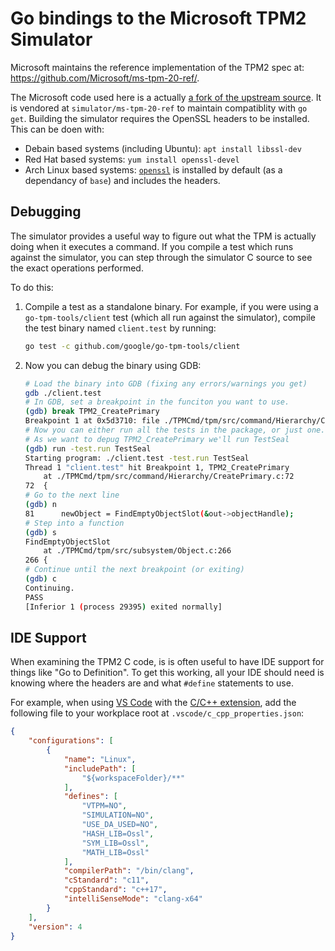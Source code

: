 # Go bindings to the Microsoft TPM2 Simulator

Microsoft maintains the reference implementation of the TPM2 spec at:
https://github.com/Microsoft/ms-tpm-20-ref/.

The Microsoft code used here is a actually
[a fork of the upstream source](https://github.com/josephlr/ms-tpm-20-ref/tree/google).
It is vendored at `simulator/ms-tpm-20-ref` to maintain compatiblity with
`go get`. Building the simulator requires the OpenSSL headers to be installed.
This can be doen with:
  - Debain based systems (including Ubuntu): `apt install libssl-dev`
  - Red Hat based systems: `yum install openssl-devel`
  - Arch Linux based systems: [`openssl`](https://www.archlinux.org/packages/core/x86_64/openssl/)
    is installed by default (as a dependancy of `base`) and includes the headers.

## Debugging

The simulator provides a useful way to figure out what the TPM is actually doing
when it executes a command. If you compile a test which runs against the
simulator, you can step through the simulator C source to see the exact
operations performed.

To do this:
1. Compile a test as a standalone binary. For example, if you were using a
  `go-tpm-tools/client` test (which all run against the simulator), compile
  the test binary named `client.test` by running:
    ```bash
    go test -c github.com/google/go-tpm-tools/client
    ```
1. Now you can debug the binary using GDB:
    ```bash
    # Load the binary into GDB (fixing any errors/warnings you get)
    gdb ./client.test
    # In GDB, set a breakpoint in the funciton you want to use.
    (gdb) break TPM2_CreatePrimary 
    Breakpoint 1 at 0x5d3710: file ./TPMCmd/tpm/src/command/Hierarchy/CreatePrimary.c, line 72.
    # Now you can either run all the tests in the package, or just one.
    # As we want to depug TPM2_CreatePrimary we'll run TestSeal
    (gdb) run -test.run TestSeal
    Starting program: ./client.test -test.run TestSeal
    Thread 1 "client.test" hit Breakpoint 1, TPM2_CreatePrimary
        at ./TPMCmd/tpm/src/command/Hierarchy/CreatePrimary.c:72
    72	{
    # Go to the next line
    (gdb) n
    81	    newObject = FindEmptyObjectSlot(&out->objectHandle);
    # Step into a function
    (gdb) s
    FindEmptyObjectSlot
        at ./TPMCmd/tpm/src/subsystem/Object.c:266
    266	{
    # Continue until the next breakpoint (or exiting)
    (gdb) c
    Continuing.
    PASS
    [Inferior 1 (process 29395) exited normally]
    ```

## IDE Support

When examining the TPM2 C code, is is often useful to have IDE support for
things like "Go to Definition". To get this working, all your IDE should need
is knowing where the headers are and what `#define` statements to use.

For example, when using [VS Code](https://code.visualstudio.com/) with the
[C/C++ extension](https://marketplace.visualstudio.com/items?itemName=ms-vscode.cpptools),
add the following file to your workplace root at `.vscode/c_cpp_properties.json`:
```json
{
    "configurations": [
        {
            "name": "Linux",
            "includePath": [
                "${workspaceFolder}/**"
            ],
            "defines": [
                "VTPM=NO",
                "SIMULATION=NO",
                "USE_DA_USED=NO",
                "HASH_LIB=Ossl",
                "SYM_LIB=Ossl",
                "MATH_LIB=Ossl"
            ],
            "compilerPath": "/bin/clang",
            "cStandard": "c11",
            "cppStandard": "c++17",
            "intelliSenseMode": "clang-x64"
        }
    ],
    "version": 4
}
```